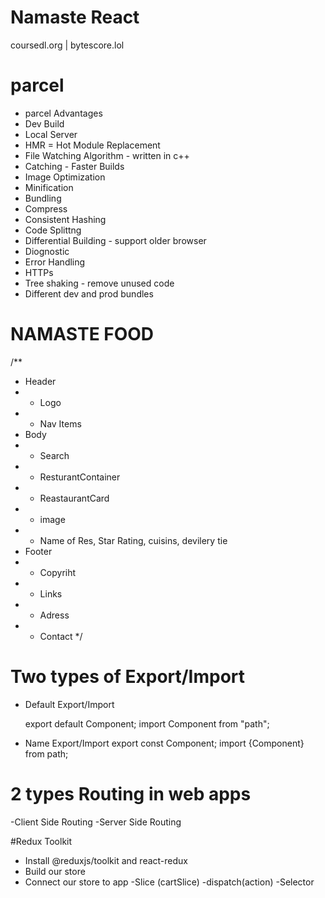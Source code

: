 # Namaste React 
coursedl.org | bytescore.lol

# parcel
- parcel Advantages
- Dev Build
- Local Server
- HMR =  Hot Module Replacement
- File Watching Algorithm - written in c++
- Catching - Faster Builds
- Image Optimization
- Minification
- Bundling
- Compress
- Consistent Hashing
- Code Splittng 
- Differential Building - support older browser
- Diognostic
- Error Handling
- HTTPs
- Tree shaking - remove unused code 
- Different dev and prod bundles 

# NAMASTE FOOD
/**
 * Header
 *  - Logo
 *  - Nav Items
 * Body
 *  - Search
 *  - ResturantContainer
 *  - ReastaurantCard
 *    - image
 *    - Name of Res, Star Rating, cuisins, devilery tie
 * Footer
 *  - Copyriht
 *  - Links
 *  - Adress
 *  - Contact
 */
 # Two types of Export/Import

- Default Export/Import

  export default Component;
  import Component from "path";

- Name Export/Import
  export const  Component;
  import {Component} from path;
    
# 2 types Routing in web apps
  -Client Side Routing
  -Server Side Routing

#Redux Toolkit
 - Install @reduxjs/toolkit and react-redux
 - Build our store
 - Connect our store to app
 -Slice (cartSlice)
 -dispatch(action)
 -Selector